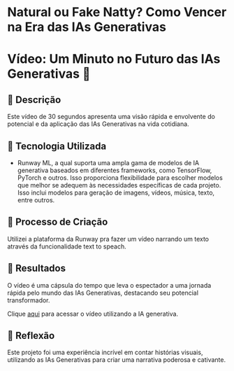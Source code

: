 # Natural ou Fake Natty? Como Vencer na Era das IAs Generativas

# Vídeo: Um Minuto no Futuro das IAs Generativas 🎥

## 📒 Descrição
Este vídeo de 30 segundos apresenta uma visão rápida e envolvente do potencial e da aplicação das IAs Generativas na vida cotidiana.

## 🤖 Tecnologia Utilizada
- Runway ML, a qual suporta uma ampla gama de modelos de IA generativa baseados em diferentes frameworks, como TensorFlow, PyTorch e outros. Isso proporciona flexibilidade para escolher modelos que melhor se adequem às necessidades específicas de cada projeto. Isso inclui modelos para geração de imagens, vídeos, música, texto, entre outros.

## 🧐 Processo de Criação
Utilizei a plataforma da Runway pra fazer um vídeo narrando um texto através da funcionalidade text to speach.

## 🚀 Resultados
O vídeo é uma cápsula do tempo que leva o espectador a uma jornada rápida pelo mundo das IAs Generativas, destacando seu potencial transformador.

Clique [aqui](https://mega.nz/file/PtUSgLCC#fZ0DqwAKzinh5dBixAbDSdDGgnwUYEkdbnCAGJtREJk) para acessar o vídeo utilizando a IA generativa.

## 💭 Reflexão
Este projeto foi uma experiência incrível em contar histórias visuais, utilizando as IAs Generativas para criar uma narrativa poderosa e cativante.
